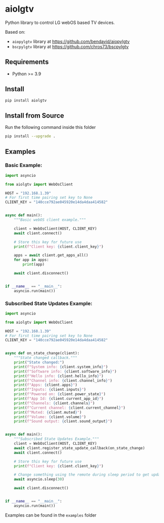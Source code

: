 # aiolgtv
Python library to control LG webOS based TV devices.

Based on:
- `aiopylgtv` library at https://github.com/bendavid/aiopylgtv
- `bscpylgtv` library at https://github.com/chros73/bscpylgtv

## Requirements
- Python >= 3.9

## Install
```bash
pip install aiolgtv
```

## Install from Source
Run the following command inside this folder
```bash
pip install --upgrade .
```

## Examples
### Basic Example:
```python
import asyncio

from aiolgtv import WebOsClient

HOST = "192.168.1.39"
# For first time pairing set key to None
CLIENT_KEY = "140cce792ae045920e14da4daa414582"


async def main():
    """Basic webOS client example."""

    client = WebOsClient(HOST, CLIENT_KEY)
    await client.connect()

    # Store this key for future use
    print(f"Client key: {client.client_key}")

    apps = await client.get_apps_all()
    for app in apps:
        print(app)

    await client.disconnect()


if __name__ == "__main__":
    asyncio.run(main())
```

### Subscribed State Updates Example:
```python
import asyncio

from aiolgtv import WebOsClient

HOST = "192.168.1.39"
# For first time pairing set key to None
CLIENT_KEY = "140cce792ae045920e14da4daa414582"


async def on_state_change(client):
    """State changed callback."""
    print("State changed:")
    print(f"System info: {client.system_info}")
    print(f"Software info: {client.software_info}")
    print(f"Hello info: {client.hello_info}")
    print(f"Channel info: {client.channel_info}")
    print(f"Apps: {client.apps}")
    print(f"Inputs: {client.inputs}")
    print(f"Powered on: {client.power_state}")
    print(f"App Id: {client.current_app_id}")
    print(f"Channels: {client.channels}")
    print(f"Current channel: {client.current_channel}")
    print(f"Muted: {client.muted}")
    print(f"Volume: {client.volume}")
    print(f"Sound output: {client.sound_output}")


async def main():
    """Subscribed State Updates Example."""
    client = WebOsClient(HOST, CLIENT_KEY)
    await client.register_state_update_callback(on_state_change)
    await client.connect()

    # Store this key for future use
    print(f"Client key: {client.client_key}")

    # Change something using the remote during sleep period to get updates
    await asyncio.sleep(30)

    await client.disconnect()


if __name__ == "__main__":
    asyncio.run(main())
```

Examples can be found in the `examples` folder
